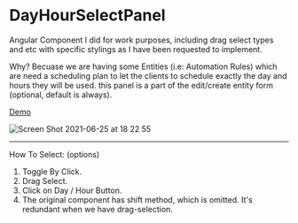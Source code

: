 # DayHourSelectPanel

Angular Component I did for work purposes, including drag select types and etc with specific stylings as I have been requested to implement.

Why?
Becuase we are having some Entities (i.e: Automation Rules)
which are need a scheduling plan to let the clients to schedule exactly the day and hours they will be used.
this panel is a part of the edit/create entity form (optional, default is always).

<a href="https://chapost1.github.io/day-hour-select-panel/" target="_blank">Demo</a>

![Screen Shot 2021-06-25 at 18 22 55](https://user-images.githubusercontent.com/39523779/123447356-6d6b3600-d5e2-11eb-8795-faf896431b18.png)

<hr>

How To Select: (options)
1. Toggle By Click.
2. Drag Select.
3. Click on Day / Hour Button.
4. The original component has shift method, which is omitted. It's redundant when we have drag-selection.
